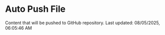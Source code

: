 # Auto Push File

Content that will be pushed to GitHub repository.
Last updated: 08/05/2025, 06:05:46 AM